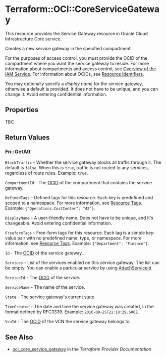 # Terraform::OCI::CoreServiceGateway

This resource provides the Service Gateway resource in Oracle Cloud Infrastructure Core service.

Creates a new service gateway in the specified compartment.

For the purposes of access control, you must provide the OCID of the compartment where you want
the service gateway to reside. For more information about compartments and access control, see
[Overview of the IAM Service](https://docs.cloud.oracle.com/iaas/Content/Identity/Concepts/overview.htm).
For information about OCIDs, see [Resource Identifiers](https://docs.cloud.oracle.com/iaas/Content/General/Concepts/identifiers.htm).

You may optionally specify a *display name* for the service gateway, otherwise a default is provided.
It does not have to be unique, and you can change it. Avoid entering confidential information.

## Properties

TBC

## Return Values

### Fn::GetAtt

`BlockTraffic` - Whether the service gateway blocks all traffic through it. The default is `false`. When this is `true`, traffic is not routed to any services, regardless of route rules.  Example: `true`.

`CompartmentId` - The [OCID](https://docs.cloud.oracle.com/iaas/Content/General/Concepts/identifiers.htm) of the compartment that contains the service gateway.

`DefinedTags` - Defined tags for this resource. Each key is predefined and scoped to a namespace. For more information, see [Resource Tags](https://docs.cloud.oracle.com/iaas/Content/General/Concepts/resourcetags.htm).  Example: `{"Operations.CostCenter": "42"}`.

`DisplayName` - A user-friendly name. Does not have to be unique, and it's changeable. Avoid entering confidential information.

`FreeformTags` - Free-form tags for this resource. Each tag is a simple key-value pair with no predefined name, type, or namespace. For more information, see [Resource Tags](https://docs.cloud.oracle.com/iaas/Content/General/Concepts/resourcetags.htm).  Example: `{"Department": "Finance"}`.

`Id` - The [OCID](https://docs.cloud.oracle.com/iaas/Content/General/Concepts/identifiers.htm) of the service gateway.

`Services` - List of the services enabled on this service gateway. The list can be empty. You can enable a particular service by using [AttachServiceId](https://docs.cloud.oracle.com/iaas/api/#/en/iaas/20160918/ServiceGateway/AttachServiceId).

`ServiceId` - The [OCID](https://docs.cloud.oracle.com/iaas/Content/General/Concepts/identifiers.htm) of the service.

`ServiceName` - The name of the service.

`State` - The service gateway's current state.

`TimeCreated` - The date and time the service gateway was created, in the format defined by RFC3339.  Example: `2016-08-25T21:10:29.600Z`.

`VcnId` - The [OCID](https://docs.cloud.oracle.com/iaas/Content/General/Concepts/identifiers.htm) of the VCN the service gateway belongs to.

## See Also

* [oci_core_service_gateway](https://www.terraform.io/docs/providers/oci/r/core_service_gateway.html) in the _Terraform Provider Documentation_